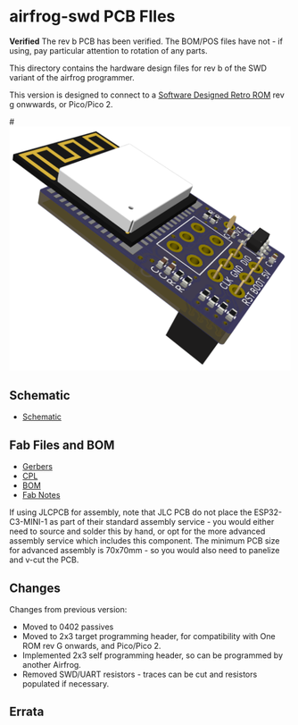# airfrog-swd PCB FIles

**Verified** The rev b PCB has been verified.  The BOM/POS files have not - if using, pay particular attention to rotation of any parts.

This directory contains the hardware design files for rev b of the SWD variant of the airfrog programmer.

This version is designed to connect to a [Software Designed Retro ROM](https://piers.rocks/u/sdrr) rev g onwwards, or Pico/Pico 2.

#![Airfrog rev b PCB](airfrog-rev-b-side.png)

## Schematic

- [Schematic](airfrog-rev-b-schematic.pdf)

## Fab Files and BOM

- [Gerbers](fab/airfrog-rev-b-gerbers.zip)
- [CPL](fab/airfrog-rev-b-top-pos.csv)
- [BOM](fab/airfrog-rev-b-bom.csv)
- [Fab Notes](fab/airfrog-rev-b-fab-notes.pdf)

If using JLCPCB for assembly, note that JLC PCB do not place the ESP32-C3-MINI-1 as part of their standard assembly service - you would either need to source and solder this by hand, or opt for the more advanced assembly service which includes this component.  The minimum PCB size for advanced assembly is 70x70mm - so you would also need to panelize and v-cut the PCB.

## Changes

Changes from previous version:

- Moved to 0402 passives
- Moved to 2x3 target programming header, for compatibility with One ROM rev G onwards, and Pico/Pico 2.
- Implemented 2x3 self programming header, so can be programmed by another Airfrog.
- Removed SWD/UART resistors - traces can be cut and resistors populated if necessary.

## Errata

